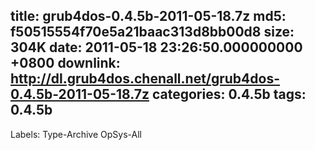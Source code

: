 title: grub4dos-0.4.5b-2011-05-18.7z
md5: f50515554f70e5a21baac313d8bb00d8
size: 304K
date: 2011-05-18 23:26:50.000000000 +0800
downlink: http://dl.grub4dos.chenall.net/grub4dos-0.4.5b-2011-05-18.7z
categories: 0.4.5b
tags: 0.4.5b
---

Labels: 
 Type-Archive
 OpSys-All